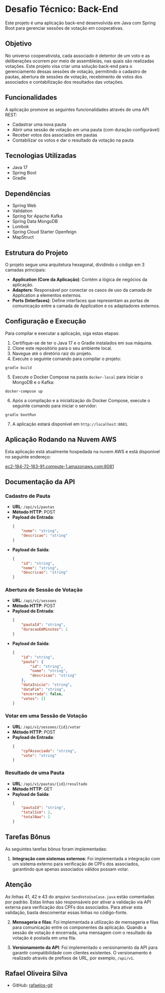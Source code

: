 # Desafio Técnico: Back-End

Este projeto é uma aplicação back-end desenvolvida em Java com Spring Boot para gerenciar sessões de votação em cooperativas.

## Objetivo

No universo cooperativista, cada associado é detentor de um voto e as deliberações ocorrem por meio de assembleias, nas quais são realizadas votações. Este projeto visa criar uma solução back-end para o gerenciamento dessas sessões de votação, permitindo o cadastro de pautas, abertura de sessões de votação, recebimento de votos dos associados e contabilização dos resultados das votações.

## Funcionalidades

A aplicação promove as seguintes funcionalidades através de uma API REST:

- Cadastrar uma nova pauta
- Abrir uma sessão de votação em uma pauta (com duração configurável)
- Receber votos dos associados em pautas
- Contabilizar os votos e dar o resultado da votação na pauta

## Tecnologias Utilizadas

- Java 17
- Spring Boot
- Gradle

## Dependências

- Spring Web
- Validation
- Spring for Apache Kafka
- Spring Data MongoDB
- Lombok
- Spring Cloud Starter Openfeign
- MapStruct

## Estrutura do Projeto

O projeto segue uma arquitetura hexagonal, dividindo o código em 3 camadas principais:

- **Application (Core da Aplicação)**: Contém a lógica de negócios da aplicação.
- **Adapters**: Responsável por conectar os casos de uso da camada de Application a elementos externos.
- **Ports (Interfaces)**: Define interfaces que representam as portas de comunicação entre a camada de Application e os adaptadores externos.

## Configuração e Execução

Para compilar e executar a aplicação, siga estas etapas:

1. Certifique-se de ter o Java 17 e o Gradle instalados em sua máquina.
2. Clone este repositório para o seu ambiente local.
3. Navegue até o diretório raiz do projeto.
4. Execute o seguinte comando para compilar o projeto:

```
gradle build
```

5. Execute o Docker Compose na pasta `docker-local` para iniciar o MongoDB e o Kafka:

```
docker-compose up
```

6. Após a compilação e a inicialização do Docker Compose, execute o seguinte comando para iniciar o servidor:

```
gradle bootRun
```

7. A aplicação estará disponível em `http://localhost:8081`.

## Aplicação Rodando na Nuvem AWS

Esta aplicação está atualmente hospedada na nuvem AWS e está disponível no seguinte endereço:

[ec2-184-72-163-91.compute-1.amazonaws.com:8081](http://ec2-184-72-163-91.compute-1.amazonaws.com:8081)


## Documentação da API

### Cadastro de Pauta

- **URL**: `/api/v1/pautas`
- **Método HTTP**: POST
- **Payload de Entrada**:
  ```json
  {
      "nome": "string",
      "descricao": "string"
  }
  ```
- **Payload de Saída**:
  ```json
  {
      "id": "string",
      "nome": "string",
      "descricao": "string"
  }
  ```

### Abertura de Sessão de Votação

- **URL**: `/api/v1/sessoes`
- **Método HTTP**: POST
- **Payload de Entrada**:
  ```json
  {
      "pautaId": "string",
      "duracaoEmMinutos": 1
  }
  ```
- **Payload de Saída**:
  ```json
  {
      "id": "string",
      "pauta": {
          "id": "string",
          "nome": "string",
          "descricao": "string"
      },
      "dataInicio": "string",
      "dataFim": "string",
      "encerrada": false,
      "votos": []
  }
  ```

### Votar em uma Sessão de Votação

- **URL**: `/api/v1/sessoes/{id}/votar`
- **Método HTTP**: POST
- **Payload de Entrada**:
  ```json
  {
      "cpfAssociado": "string",
      "voto": "string"
  }
  ```

### Resultado de uma Pauta

- **URL**: `/api/v1/pautas/{id}/resultado`
- **Método HTTP**: GET
- **Payload de Saída**:
  ```json
  {
      "pautaId": "string",
      "totalSim": 2,
      "totalNao": 2
  }
  ```

## Tarefas Bônus

As seguintes tarefas bônus foram implementadas:

1. **Integração com sistemas externos**: Foi implementada a integração com um sistema externo para verificação de CPFs dos associados, garantindo que apenas associados válidos possam votar.

## Atenção

As linhas 41, 42 e 43 do arquivo `SendVotoUseCase.java` estão comentadas por padrão. Estas linhas são responsáveis por ativar a validação via API externa para verificação dos CPFs dos associados. Para ativar esta validação, basta descomentar essas linhas no código-fonte.


2. **Mensageria e filas**: Foi implementada a utilização de mensageria e filas para comunicação entre os componentes da aplicação. Quando a sessão de votação é encerrada, uma mensagem com o resultado da votação é postada em uma fila.

4. **Versionamento da API**: Foi implementado o versionamento da API para garantir compatibilidade com clientes existentes. O versionamento é realizado através de prefixos de URL, por exemplo, `/api/v1`.

## Rafael Oliveira Silva

- GitHub: [rafaelos-git](https://github.com/rafaelos-git)
